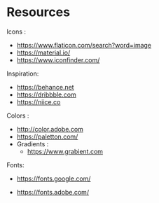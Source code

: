 # Resources

Icons :
  - https://www.flaticon.com/search?word=image
  - https://material.io/
  - https://www.iconfinder.com/
  
Inspiration:
  - https://behance.net
  - https://dribbble.com
  - https://niice.co
  
Colors :
  - http://color.adobe.com
  - https://paletton.com/
  - Gradients :
    - https://www.grabient.com
    
Fonts: 
  - https://fonts.google.com/
  + https://fonts.adobe.com/
    

